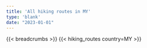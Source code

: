 ```yaml
---
title: 'All hiking routes in MY'
type: 'blank'
date: "2023-01-01"
---
```


{{< breadcrumbs >}}
{{< hiking_routes country=MY >}}
